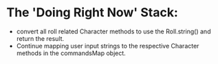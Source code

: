 # The 'Doing Right Now' Stack:

- convert all roll related Character methods to use the Roll.string() and return the result.
- Continue mapping user input strings to the respective Character methods in the commandsMap object.
